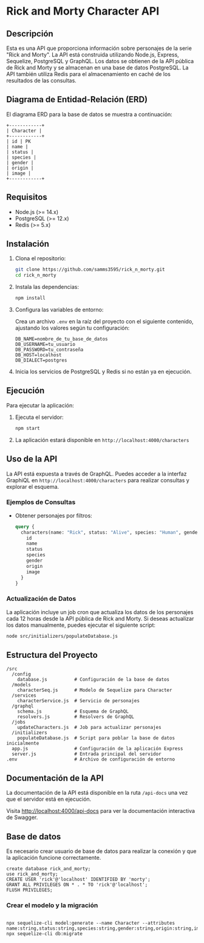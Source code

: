 # Rick and Morty Character API

## Descripción

Esta es una API que proporciona información sobre personajes de la serie "Rick and Morty". La API está construida utilizando Node.js, Express, Sequelize, PostgreSQL y GraphQL. Los datos se obtienen de la API pública de Rick and Morty y se almacenan en una base de datos PostgreSQL. La API también utiliza Redis para el almacenamiento en caché de los resultados de las consultas.

## Diagrama de Entidad-Relación (ERD)

El diagrama ERD para la base de datos se muestra a continuación:

```
+------------+
| Character |
+------------+
| id | PK
| name |
| status |
| species |
| gender |
| origin |
| image |
+------------+
```


## Requisitos

- Node.js (>= 14.x)
- PostgreSQL (>= 12.x)
- Redis (>= 5.x)

## Instalación

1. Clona el repositorio:

    ```bash
    git clone https://github.com/samms3595/rick_n_morty.git
    cd rick_n_morty
    ```

2. Instala las dependencias:

    ```bash
    npm install
    ```

3. Configura las variables de entorno:

    Crea un archivo `.env` en la raíz del proyecto con el siguiente contenido, ajustando los valores según tu configuración:

    ```env
    DB_NAME=nombre_de_tu_base_de_datos
    DB_USERNAME=tu_usuario
    DB_PASSWORD=tu_contraseña
    DB_HOST=localhost
    DB_DIALECT=postgres
    ```

4. Inicia los servicios de PostgreSQL y Redis si no están ya en ejecución.

## Ejecución

Para ejecutar la aplicación:

1. Ejecuta el servidor:

    ```bash
    npm start
    ```

2. La aplicación estará disponible en `http://localhost:4000/characters`

## Uso de la API

La API está expuesta a través de GraphQL. Puedes acceder a la interfaz GraphiQL en `http://localhost:4000/characters` para realizar consultas y explorar el esquema.

### Ejemplos de Consultas

- Obtener personajes por filtros:

    ```graphql
    query {
      characters(name: "Rick", status: "Alive", species: "Human", gender: "Male", origin: "Earth") {
        id
        name
        status
        species
        gender
        origin
        image
      }
    }
    ```

### Actualización de Datos

La aplicación incluye un job cron que actualiza los datos de los personajes cada 12 horas desde la API pública de Rick and Morty. Si deseas actualizar los datos manualmente, puedes ejecutar el siguiente script:

```bash
node src/initializers/populateDatabase.js
```

## Estructura del Proyecto

```
/src
  /config
    database.js          # Configuración de la base de datos
  /models
    characterSeq.js      # Modelo de Sequelize para Character
  /services
    characterService.js  # Servicio de personajes
  /graphql
    schema.js            # Esquema de GraphQL
    resolvers.js         # Resolvers de GraphQL
  /jobs
    updateCharacters.js  # Job para actualizar personajes
  /initializers
    populateDatabase.js  # Script para poblar la base de datos inicialmente
  app.js                 # Configuración de la aplicación Express
  server.js              # Entrada principal del servidor
.env                     # Archivo de configuración de entorno
```
## Documentación de la API

La documentación de la API está disponible en la ruta `/api-docs` una vez que el servidor está en ejecución.

Visita [http://localhost:4000/api-docs](http://localhost:4000/api-docs) para ver la documentación interactiva de Swagger.

## Base de datos

Es necesario crear usuario de base de datos para realizar la conexión y que la aplicación funcione correctamente.

```
create database rick_and_morty;
use rick_and_morty;
CREATE USER 'rick'@'localhost' IDENTIFIED BY 'morty';
GRANT ALL PRIVILEGES ON * . * TO 'rick'@'localhost';
FLUSH PRIVILEGES;
```

### Crear el modelo y la migración
```

npx sequelize-cli model:generate --name Character --attributes name:string,status:string,species:string,gender:string,origin:string,image:string
npx sequelize-cli db:migrate
```
